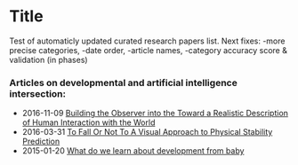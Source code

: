 # Title
Test of automaticly updated curated research papers list.
Next fixes:
-more precise categories,
-date order,
-article names,
-category accuracy score & validation (in phases)

### Articles on developmental and artificial intelligence intersection:
    
- 2016-11-09 [Building the Observer into the Toward a Realistic Description of Human Interaction with the World](https://arxiv.org/pdf/1411.3405)
- 2016-03-31 [To Fall Or Not To A Visual Approach to Physical Stability Prediction](https://arxiv.org/pdf/1604.00066)
- 2015-01-20 [What do we learn about development from baby](https://arxiv.org/pdf/1501.04796)